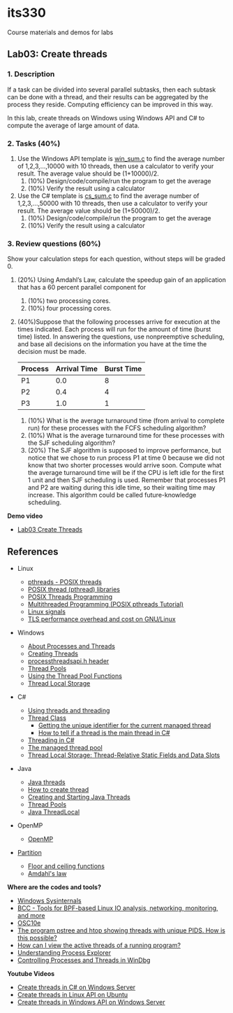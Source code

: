 # its330
Course materials and demos for labs

## Lab03: Create threads

### 1. Description
If a task can be divided into several parallel subtasks, then each subtask can be done with a thread, and their results can be aggregated by the process they reside. Computing efficiency can be improved in this way.

In this lab,  create threads on Windows using Windows API and C# to compute the average of large amount of data.

### 2. Tasks (40%) 
1. Use the Windows API template is [win_sum.c](./code/win/win_sum.c) to find the average number of 1,2,3,...,10000 with 10 threads, then use a calculator to verify your result. The average value should be (1+10000)/2.
   1. (10%) Design/code/compile/run the program to get the average
   2. (10%) Verify the result using a calculator
2. Use the C# template is [cs_sum.c](./code/cs/cs_sum.cs) to find the average number of 1,2,3,...,50000 with 10 threads, then use a calculator to verify your result. The average value should be (1+50000)/2.
   1. (10%) Design/code/compile/run the program to get the average
   2. (10%) Verify the result using a calculator


### 3. Review questions (60%) 
Show your calculation steps for each question, without steps will be graded 0.

1. (20%) Using Amdahl’s Law, calculate the speedup gain of an application that has a 60 percent parallel component for
   1. (10%) two processing cores.
   2. (10%) four processing cores.
  

2. (40%)Suppose that the following processes arrive for execution at the times indicated. Each process will run for the amount of time (burst time) listed. In answering the questions, use nonpreemptive scheduling, and base all decisions on the information you have at the time the decision must be made.

   | Process | Arrival Time | Burst Time |
   | ------- | ------------ | ---------- |
   | P1 | 0.0 | 8 |
   | P2 | 0.4 | 4 |
   | P3 | 1.0 | 1 |

   1. (10%) What is the average turnaround time (from arrival to complete run) for these processes with the FCFS scheduling algorithm?
   2. (10%) What is the average turnaround time for these processes with the SJF scheduling algorithm?
   3. (20%) The SJF algorithm is supposed to improve performance, but notice that we chose to run process P1 at time 0 because we did not know that two shorter processes would arrive soon. Compute what the average turnaround time will be if the CPU is left idle for the first 1 unit and then SJF scheduling is used. Remember that processes P1 and P2 are waiting during this idle time, so their waiting time may increase. This algorithm could be called future-knowledge scheduling.

**Demo video**

* [Lab03 Create Threads](https://youtu.be/n4Kj2LyJVD4)

## References
* Linux
  * [pthreads - POSIX threads](http://man7.org/linux/man-pages/man7/pthreads.7.html)
  * [POSIX thread (pthread) libraries](https://www.cs.cmu.edu/afs/cs/academic/class/15492-f07/www/pthreads.html)
  * [POSIX Threads Programming](https://computing.llnl.gov/tutorials/pthreads/)
  * [Multithreaded Programming (POSIX pthreads Tutorial)](https://randu.org/tutorials/threads/)
  * [Linux signals](https://www.win.tue.nl/~aeb/linux/lk/lk-5.html)
  * [TLS performance overhead and cost on GNU/Linux](http://david-grs.github.io/tls_performance_overhead_cost_linux/)
* Windows
  * [About Processes and Threads](https://docs.microsoft.com/en-us/windows/win32/procthread/about-processes-and-threads)
  * [Creating Threads](https://docs.microsoft.com/en-us/windows/win32/procthread/creating-threads)
  * [processthreadsapi.h header](https://docs.microsoft.com/en-us/windows/win32/api/processthreadsapi/)
  * [Thread Pools](https://docs.microsoft.com/en-us/windows/win32/procthread/thread-pools)
  * [Using the Thread Pool Functions](https://docs.microsoft.com/en-us/windows/win32/procthread/using-the-thread-pool-functions)
  * [Thread Local Storage](https://docs.microsoft.com/en-us/windows/win32/procthread/thread-local-storage)
* C#
  * [Using threads and threading](https://docs.microsoft.com/en-us/dotnet/standard/threading/using-threads-and-threading)
  * [Thread Class](https://docs.microsoft.com/en-us/dotnet/api/system.threading.thread?view=netframework-4.8)
    * [Getting the unique identifier for the current managed thread](https://www.geeksforgeeks.org/c-sharp-getting-the-unique-identifier-for-the-current-managed-thread/)
    * [How to tell if a thread is the main thread in C#](https://stackoverflow.com/questions/2374451/how-to-tell-if-a-thread-is-the-main-thread-in-c-sharp)
  * [Threading in C#](http://www.albahari.com/threading/)
  * [The managed thread pool](https://docs.microsoft.com/en-us/dotnet/standard/threading/the-managed-thread-pool)
  * [Thread Local Storage: Thread-Relative Static Fields and Data Slots](https://docs.microsoft.com/en-us/dotnet/standard/threading/thread-local-storage-thread-relative-static-fields-and-data-slots)
* Java
  * [Java threads](https://docs.oracle.com/javase/tutorial/essential/concurrency/threads.html)
  * [How to create thread](https://www.javatpoint.com/creating-thread)
  * [Creating and Starting Java Threads](http://tutorials.jenkov.com/java-concurrency/creating-and-starting-threads.html)
  * [Thread Pools](https://docs.oracle.com/javase/tutorial/essential/concurrency/pools.html)
  * [Java ThreadLocal](http://tutorials.jenkov.com/java-concurrency/threadlocal.html)

* OpenMP
  * [OpenMP](https://www.openmp.org/)

* [Partition](https://en.wikipedia.org/wiki/Partition_(number_theory))
  * [Floor and ceiling functions](https://en.wikipedia.org/wiki/Floor_and_ceiling_functions)
  * [Amdahl's law](https://en.wikipedia.org/wiki/Amdahl%27s\_law)

**Where are the codes and tools?**
* [Windows Sysinternals](https://docs.microsoft.com/en-us/sysinternals/)
* [BCC - Tools for BPF-based Linux IO analysis, networking, monitoring, and more](https://github.com/iovisor/bcc)
* [OSC10e](https://github.com/greggagne/osc10e)
* [The program pstree and htop showing threads with unique PIDS. How is this possible?](https://unix.stackexchange.com/questions/166207/the-program-pstree-and-htop-showing-threads-with-unique-pids-how-is-this-possib)
* [How can I view the active threads of a running program?](https://superuser.com/questions/462969/how-can-i-view-the-active-threads-of-a-running-program)
* [Understanding Process Explorer](https://www.howtogeek.com/school/sysinternals-pro/lesson2/)
* [Controlling Processes and Threads in WinDbg](https://docs.microsoft.com/en-us/windows-hardware/drivers/debugger/processes-and-threads-window)

**Youtube Videos**
  * [Create threads in C# on Windows Server](https://youtu.be/mql8VjnMOME)
  * [Create threads in Linux API on Ubuntu](https://youtu.be/eG0m2Mb5OY8)
  * [Create threads in Windows API on Windows Server](https://youtu.be/PIXg_JME5_A)




